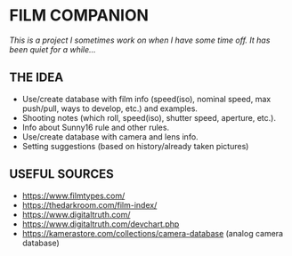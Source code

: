 # FILM COMPANION
*This is a project I sometimes work on when I have some time off. It has been quiet for a while...*

## THE IDEA
- Use/create database with film info (speed(iso), nominal speed, max push/pull, ways to develop, etc.) and examples.
- Shooting notes (which roll, speed(iso), shutter speed, aperture, etc.).
- Info about Sunny16 rule and other rules.
- Use/create database with camera and lens info.
- Setting suggestions (based on history/already taken pictures)


## USEFUL SOURCES
- https://www.filmtypes.com/
- https://thedarkroom.com/film-index/
- https://www.digitaltruth.com/
- https://www.digitaltruth.com/devchart.php
- https://kamerastore.com/collections/camera-database (analog camera database)
